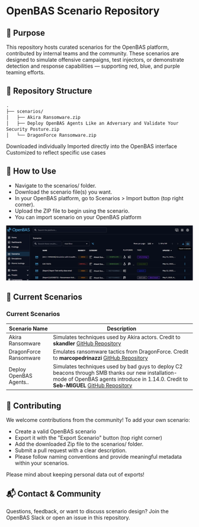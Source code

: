 # OpenBAS Scenario Repository
## 🎯 Purpose

This repository hosts curated scenarios for the OpenBAS platform, contributed by internal teams and the community. These scenarios are designed to simulate offensive campaigns, test injectors, or demonstrate detection and response capabilities — supporting red, blue, and purple teaming efforts.

## 📁 Repository Structure

```All scenario files are located directly in the scenarios/ folder and are ready for import into OpenBAS.
.
├── scenarios/
│   ├── Akira Ransomware.zip
│   ├── Deploy OpenBAS Agents Like an Adversary and Validate Your Security Posture.zip
│   └── DragonForce Ransomware.zip
```
Downloaded individually
Imported directly into the OpenBAS interface
Customized to reflect specific use cases
## 🚀 How to Use

  - Navigate to the scenarios/ folder.
  - Download the scenario file(s) you want.
  - In your OpenBAS platform, go to Scenarios > Import button (top right corner).
  - Upload the ZIP file to begin using the scenario.
  - You can import scenario on your OpenBAS platform
    
![scenario-import](./scenarios/assets/scenario-import.png)
## 🧪 Current Scenarios
### Current Scenarios
| Scenario Name           | Description                                         |
|-------------------------|-----------------------------------------------------|
| Akira Ransomware        | Simulates techniques used by Akira actors. Credit to **skandler** [GitHub Repository](https://github.com/skandler/simulate-akira) |
| DragonForce Ransomware  | Emulates ransomware tactics from DragonForce. Credit to **marcopedrinazzi** [GitHub Repository](https://github.com/marcopedrinazzi/simulate-dragonforce-ransomware) |
| Deploy OpenBAS Agents.. | Simulates techniques used by bad guys to deploy C2 beacons through SMB thanks our new installation-mode of OpenBAS agents introduce in 1.14.0. Credit to **Seb-MIGUEL** [GitHub Repository](https://github.com/Seb-MIGUEL) |


## 🤝 Contributing

We welcome contributions from the community!
To add your own scenario:
  - Create a valid OpenBAS scenario
  - Export it with the "Export Scenario" button (top right corner)
  - Add the downloaded Zip file to the scenarios/ folder.
  - Submit a pull request with a clear description.
  - Please follow naming conventions and provide meaningful metadata within your scenarios.

Please mind about keeping personal data out of exports!

## 📬 Contact & Community
Questions, feedback, or want to discuss scenario design?
Join the OpenBAS Slack or open an issue in this repository.
